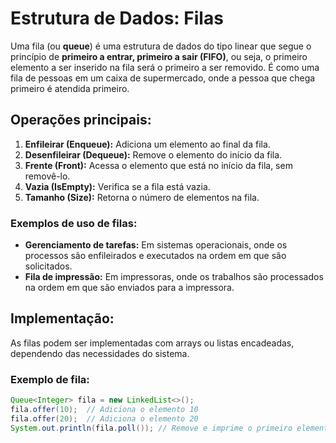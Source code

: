 # Estrutura de Dados: Filas

Uma fila (ou **queue**) é uma estrutura de dados do tipo linear que segue o princípio de **primeiro a entrar, primeiro a sair (FIFO)**, ou seja, o primeiro elemento a ser inserido na fila será o primeiro a ser removido. É como uma fila de pessoas em um caixa de supermercado, onde a pessoa que chega primeiro é atendida primeiro.

## Operações principais:

1. **Enfileirar (Enqueue):** Adiciona um elemento ao final da fila.
2. **Desenfileirar (Dequeue):** Remove o elemento do início da fila.
3. **Frente (Front):** Acessa o elemento que está no início da fila, sem removê-lo.
4. **Vazia (IsEmpty):** Verifica se a fila está vazia.
5. **Tamanho (Size):** Retorna o número de elementos na fila.

### Exemplos de uso de filas:
- **Gerenciamento de tarefas:** Em sistemas operacionais, onde os processos são enfileirados e executados na ordem em que são solicitados.
- **Fila de impressão:** Em impressoras, onde os trabalhos são processados na ordem em que são enviados para a impressora.

## Implementação:
As filas podem ser implementadas com arrays ou listas encadeadas, dependendo das necessidades do sistema.

### Exemplo de fila:
```java
Queue<Integer> fila = new LinkedList<>();
fila.offer(10);  // Adiciona o elemento 10
fila.offer(20);  // Adiciona o elemento 20
System.out.println(fila.poll()); // Remove e imprime o primeiro elemento: 10
